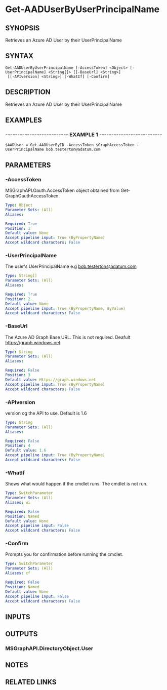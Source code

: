 # Get-AADUserByUserPrincipalName

## SYNOPSIS
Retrieves an Azure AD User by their UserPrincipalName

## SYNTAX

```
Get-AADUserByUserPrincipalName [-AccessToken] <Object> [-UserPrincipalName] <String[]> [[-BaseUrl] <String>]
 [[-APIversion] <String>] [-WhatIf] [-Confirm]
```

## DESCRIPTION
Retrieves an Azure AD User by their UserPrincipalName

## EXAMPLES

### -------------------------- EXAMPLE 1 --------------------------
```
$AADUser = Get-AADUserByID -AccessToken $GraphAccessToken -UserPrincipalName bob.testerton@adatum.com
```

## PARAMETERS

### -AccessToken
MSGraphAPI.Oauth.AccessToken object obtained from Get-GraphOauthAccessToken.

```yaml
Type: Object
Parameter Sets: (All)
Aliases: 

Required: True
Position: 1
Default value: None
Accept pipeline input: True (ByPropertyName)
Accept wildcard characters: False
```

### -UserPrincipalName
The user's UserPrincipalName e.g bob.testerton@adatum.com

```yaml
Type: String[]
Parameter Sets: (All)
Aliases: 

Required: True
Position: 2
Default value: None
Accept pipeline input: True (ByPropertyName, ByValue)
Accept wildcard characters: False
```

### -BaseUrl
The Azure AD Graph Base URL.
This is not required.
Deafult 
    https://graph.windows.net

```yaml
Type: String
Parameter Sets: (All)
Aliases: 

Required: False
Position: 3
Default value: Https://graph.windows.net
Accept pipeline input: True (ByPropertyName)
Accept wildcard characters: False
```

### -APIversion
version og the API to use.
Default is 1.6

```yaml
Type: String
Parameter Sets: (All)
Aliases: 

Required: False
Position: 4
Default value: 1.6
Accept pipeline input: True (ByPropertyName)
Accept wildcard characters: False
```

### -WhatIf
Shows what would happen if the cmdlet runs.
The cmdlet is not run.

```yaml
Type: SwitchParameter
Parameter Sets: (All)
Aliases: wi

Required: False
Position: Named
Default value: None
Accept pipeline input: False
Accept wildcard characters: False
```

### -Confirm
Prompts you for confirmation before running the cmdlet.

```yaml
Type: SwitchParameter
Parameter Sets: (All)
Aliases: cf

Required: False
Position: Named
Default value: None
Accept pipeline input: False
Accept wildcard characters: False
```

## INPUTS

## OUTPUTS

### MSGraphAPI.DirectoryObject.User

## NOTES

## RELATED LINKS

